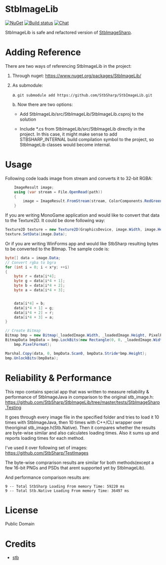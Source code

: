 # StbImageLib
[![NuGet](https://img.shields.io/nuget/v/StbImageLib.svg)](https://www.nuget.org/packages/StbImageLib/) [![Build status](https://ci.appveyor.com/api/projects/status/w6os3e5th6p529la?svg=true)](https://ci.appveyor.com/project/RomanShapiro/stbimagelib) [![Chat](https://img.shields.io/discord/628186029488340992.svg)](https://discord.gg/ZeHxhCY)

StbImageLib is safe and refactored version of [StbImageSharp](https://github.com/StbSharp/StbImageSharp).

# Adding Reference
There are two ways of referencing StbImageLib in the project:
1. Through nuget: https://www.nuget.org/packages/StbImageLib/
2. As submodule:
    
    a. `git submodule add https://github.com/StbSharp/StbImageLib.git`
    
    b. Now there are two options:
       
      * Add StbImageLib/src/StbImageLib/StbImageLib.csproj to the solution
       
      * Include *.cs from StbImageLib/src/StbImageLib directly in the project. In this case, it might make sense to add STBSHARP_INTERNAL build compilation symbol to the project, so StbImageLib classes would become internal.

# Usage
Following code loads image from stream and converts it to 32-bit RGBA:
```c#
	ImageResult image;
	using (var stream = File.OpenRead(path))
	{
		image = ImageResult.FromStream(stream, ColorComponents.RedGreenBlueAlpha);
	}
```

If you are writing MonoGame application and would like to convert that data to the Texture2D. It could be done following way:
```c#
Texture2D texture = new Texture2D(GraphicsDevice, image.Width, image.Height, false, SurfaceFormat.Color);
texture.SetData(image.Data);
```

Or if you are writing WinForms app and would like StbSharp resulting bytes to be converted to the Bitmap. The sample code is:
```c#
byte[] data = image.Data;
// Convert rgba to bgra
for (int i = 0; i < x*y; ++i)
{
	byte r = data[i*4];
	byte g = data[i*4 + 1];
	byte b = data[i*4 + 2];
	byte a = data[i*4 + 3];


	data[i*4] = b;
	data[i*4 + 1] = g;
	data[i*4 + 2] = r;
	data[i*4 + 3] = a;
}

// Create Bitmap
Bitmap bmp = new Bitmap(_loadedImage.Width, _loadedImage.Height, PixelFormat.Format32bppArgb);
BitmapData bmpData = bmp.LockBits(new Rectangle(0, 0, _loadedImage.Width, _loadedImage.Height), ImageLockMode.WriteOnly,
	bmp.PixelFormat);

Marshal.Copy(data, 0, bmpData.Scan0, bmpData.Stride*bmp.Height);
bmp.UnlockBits(bmpData);
```

# Reliability & Performance
This repo contains special app that was written to measure reliability & performance of StbImageJava in comparison to the original stb_image.h: https://github.com/StbSharp/StbImageLib/tree/master/tests/StbImageSharp.Testing

It goes through every image file in the specified folder and tries to load it 10 times with StbImageJava, then 10 times with C++/CLI wrapper over theoriginal stb_image.h(Stb.Native). Then it compares whether the results are byte-wise similar and also calculates loading times. Also it sums up and reports loading times for each method.

I've used it over following set of images: https://github.com/StbSharp/TestImages

The byte-wise comprarison results are similar for both methods(except a few 16-bit PNGs and PSDs that arent supported yet by StbImageLib).

And performance comparison results are:
```
9 -- Total StbSharp Loading From memory Time: 59220 ms
9 -- Total Stb.Native Loading From memory Time: 36497 ms
```

# License
Public Domain

# Credits
* [stb](https://github.com/nothings/stb)
